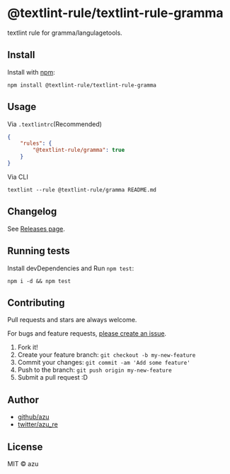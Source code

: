 # @textlint-rule/textlint-rule-gramma

textlint rule for gramma/langulagetools.

## Install

Install with [npm](https://www.npmjs.com/):

    npm install @textlint-rule/textlint-rule-gramma

## Usage

Via `.textlintrc`(Recommended)

```json
{
    "rules": {
        "@textlint-rule/gramma": true
    }
}
```

Via CLI

```
textlint --rule @textlint-rule/gramma README.md
```


## Changelog

See [Releases page](https://github.com/textlint-rule/textlint-rule-gramma/releases).

## Running tests

Install devDependencies and Run `npm test`:

    npm i -d && npm test

## Contributing

Pull requests and stars are always welcome.

For bugs and feature requests, [please create an issue](https://github.com/textlint-rule/textlint-rule-gramma/issues).

1. Fork it!
2. Create your feature branch: `git checkout -b my-new-feature`
3. Commit your changes: `git commit -am 'Add some feature'`
4. Push to the branch: `git push origin my-new-feature`
5. Submit a pull request :D

## Author

- [github/azu](https://github.com/azu)
- [twitter/azu_re](https://twitter.com/azu_re)

## License

MIT © azu
